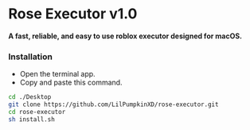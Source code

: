# Rose Executor v1.0
**A fast, reliable, and easy to use roblox executor designed for macOS.**

### Installation
* Open the terminal app.
* Copy and paste this command.
```bash
cd ./Desktop
git clone https://github.com/LilPumpkinXD/rose-executor.git
cd rose-executor
sh install.sh
```
